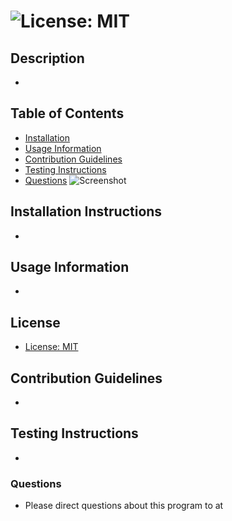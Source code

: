 #  ![License: MIT](https://img.shields.io/badge/License-MIT-yellow.svg)
## Description
  - 
## Table of Contents
  - [Installation](#installation-instructions)
  - [Usage Information](#usage-information)
  - [Contribution Guidelines](#contribution-guidelines)
  - [Testing Instructions](#testing-instructions)
  - [Questions](#questions)
![Screenshot](https://images.pexels.com/photos/1170986/pexels-photo-1170986.jpeg?auto=compress&cs=tinysrgb&w=1260&h=750&dpr=1)
## Installation Instructions
  - 
## Usage Information
  -   
## License
  - [License: MIT](https://opensource.org/licenses/MIT)
## Contribution Guidelines
  - 
## Testing Instructions
  - 
### Questions
  - Please direct questions about this program to  at 
